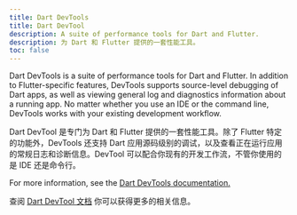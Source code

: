 ```yaml
---
title: Dart DevTools
title: Dart DevTool
description: A suite of performance tools for Dart and Flutter.
description: 为 Dart 和 Flutter 提供的一套性能工具。
toc: false
---
```


Dart DevTools is a suite of performance tools for Dart and Flutter.
In addition to Flutter-specific features,
DevTools supports source-level debugging of Dart apps,
as well as viewing general log and diagnostics information about a running app.
No matter whether you use an IDE or the command line,
DevTools works with your existing development workflow.

Dart DevTool 是专门为 Dart 和 Flutter 提供的一套性能工具。除了 Flutter 特定的功能外，DevTools 还支持 Dart 应用源码级别的调试，以及查看正在运行应用的常规日志和诊断信息。DevTool 可以配合你现有的开发工作流，不管你使用的是 IDE 还是命令行。

For more information, see the [Dart DevTools documentation.][]

查阅 [Dart DevTool 文档][Dart DevTools documentation.] 你可以获得更多的相关信息。

[Dart DevTools documentation.]: https://flutter.github.io/devtools/
